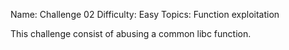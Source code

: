 Name: Challenge 02
Difficulty: Easy
Topics: Function exploitation

This challenge consist of abusing a common libc function.
